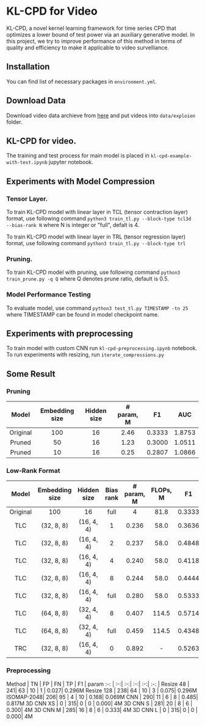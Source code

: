# KL-CPD for Video

KL-CPD, a novel kernel learning framework for time series CPD that optimizes a lower bound of test power via an auxiliary generative model. In this project, we try to improve performance of this method in terms of quality and efficiency to make it applicable to video survelliance.

## Installation

You can find list of necessary packages in `environment.yml`.

## Download Data

Download video data archieve from [here](https://drive.google.com/file/d/1r3HKjW1Y4qXpCfUBsEGmHgC48k08llOW/view?usp=sharing) and put videos into `data/exploion` folder.

## KL-CPD for video.

The training and test process for main model is placed in `kl-cpd-example-with-test.ipynb` jupyter notebook.

## Experiments with Model Compression

### Tensor Layer.

To train KL-CPD model with linear layer in TCL (tensor contraction layer) format, use following command 
```python3 train_tl.py --block-type tcl3d  --bias-rank N```
where N is integer or "full", defalt is 4. 

To train KL-CPD model with linear layer in TRL (tensor regression layer) format, use following command 
```python3 train_tl.py --block-type trl```

### Pruning.
To train KL-CPD model with pruning, use following command 
```python3 train_prune.py -q Q```
where Q denotes prune ratio, default is 0.5.

### Model Performance Testing

To evaluate model, use command 
```python3 test_tl.py TIMESTAMP -tn 25```
where TIMESTAMP can be found in model checkpoint name.


## Experiments with preprocessing
To train model with custom CNN run `kl-cpd-preprocessing.ipynb` notebook. To run experiments with resizing, run `iterate_compressions.py`


## Some Result

### Pruning

Model | Embedding size | Hidden size | \# param, M | F1 | AUC
:-:|:-:|:-:|:-:|:-:|:-: 
Original | 100 | 16 | 2.46 | 0.3333 | 1.8753
Pruned   |  50 | 16 | 1.23 | 0.3000 | 1.0511
Pruned   |  10 | 16 | 0.25 | 0.2807 | 1.0866

### Low-Rank Format

Model | Embedding size | Hidden size | Bias rank | \# param, M | FLOPs, M | F1 | AUC
:-:|:-:|:-:|:-:|:-:|:-:|:-:|:-:
Original | 100     |  16        | full | 4     | 81.8  | 0.3333 | 1.8753
TLC | (32, 8, 8) | (16, 4, 4) | 1    | 0.236 | 58.0  | 0.3636 | 0.7900
TLC | (32, 8, 8) | (16, 4, 4) | 2    | 0.237 | 58.0  | 0.4848 | 0.6785
TLC | (32, 8, 8) | (16, 4, 4) | 4    | 0.240 | 58.0  | 0.4118 | 0.7458
TLC | (32, 8, 8) | (16, 4, 4) | 8    | 0.244 | 58.0  | 0.4444 | 0.8158
TLC | (32, 8, 8) | (16, 4, 4) | full | 0.280 | 58.0  | 0.5333    | 0.6804
TLC | (64, 8, 8) | (32, 4, 4) | 8    | 0.407 | 114.5 | 0.5714 | 0.6322
TLC | (64, 8, 8) | (32, 4, 4) | full    | 0.459 | 114.5 | 0.4348 | 0.7095
TRC | (32, 8, 8) | (16, 4, 4) | 0    | 0.892 | - | 0.5263 | 0.7817

### Preprocessing

Method     | TN | FP | FN | TP | F1   | param
:-:        | :-:| :-:| :-:| :-:| :-:  |
Resize 48  | 241| 63 | 10 | 1  | 0.027| 0.296M
Resize 128 | 238| 64 | 10 | 3  | 0.075| 0.296M
ISOMAP-2048| 206| 95 | 4  | 10 | 0.168| 0.069M
CNN        | 290| 11 | 6  | 8  | 0.485| 0.817M
3D CNN XS  | 0  | 315| 0  | 0  | 0.000| 4M
3D CNN S   | 281| 20 | 8  | 6  | 0.300| 4M
3D CNN M   | 285| 16 | 8  | 6  | 0.333| 4M
3D CNN L   | 0  | 315| 0  | 0  | 0.000| 4M
